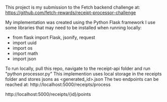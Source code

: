 This project is my submission to the Fetch backend challenge at:
https://github.com/fetch-rewards/receipt-processor-challenge 

My implementation was created using the Python Flask framework 
I use some libraries that may need to be installed when running locally:
- from flask import Flask, jsonify, request
- import uuid
- import os
- import math
- import json

To run locally, pull this repo, navigate to the receipt-api folder and run "python processor.py" 
This implemention uses local storage in the receipts folder and stores jsons as <generated_id>.json
The two endpoints can be reached at:
http://localhost:5000/receipts/process

http://localhost:5000/receipts/{id}/points

